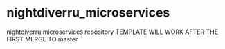 # nightdiverru_microservices
nightdiverru microservices repository
TEMPLATE WILL WORK AFTER THE FIRST MERGE TO master
